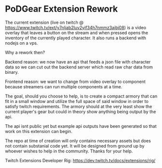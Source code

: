 # PoDGear Extension Rework
The current extension (live on twitch @ https://www.twitch.tv/ext/y7nljab2luv2yjf34h7nmmz3ajbj08) is a video overlay that leaves a button on the stream and when pressed opens the inventory of the currently played character. It also runs a backend with nodejs on a vps.

Why a rework then?

Backend reason: we now have an api that feeds a json file with character data so we can cut out the backend server which read raw char data from binary.

Frontend reason: we want to change from video overlay to component because streamers can run multiple components at a time.

The goal, should you choose to help, is to create a compact armory that can fit in a small window and utilize the full space of said window in order to satisfy twitch requirements. The armory should at the very least show the current player's gear but could in theory show anything being output by the api.

The api isnt public yet but example api outputs have been generated so that work on this extension can begin.

The repo at time of creation will only contains necessary assets but does not contain substanial code yet. It will be designed from ground up by whoever wishes to help in the community. Thanks for your help.

Twitch Extensions Developer Rig: https://dev.twitch.tv/docs/extensions/rig/
